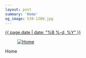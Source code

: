 ```yaml
---
layout: post
summary: 'Home'
og_image: 539-1280.jpg
---
```


<div class="post">
 <time>
  <a href="/539">
   {{ page.date | date: "%B %-d, %Y" }}
  </a>
 </time>
 <a href="/539">
  <figure data-taken="8/28/2016">
   <img alt="Home" sizes="(min-width: 700px) 50vw, calc(100vw - 2rem)" src="{{ site.assets_url }}/539-640.jpg" srcset="{{ site.assets_url }}/539-320.jpg 320w, {{ site.assets_url }}/539-640.jpg 640w, {{ site.assets_url }}/539-960.jpg 960w, {{ site.assets_url }}/539-1280.jpg 1280w"/>
  </figure>
 </a>
 <span>
  Home
 </span>
</div>
